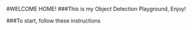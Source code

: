 #WELCOME HOME!
###This is my Object Detection Playground, Enjoy!

###To start, follow these instructions